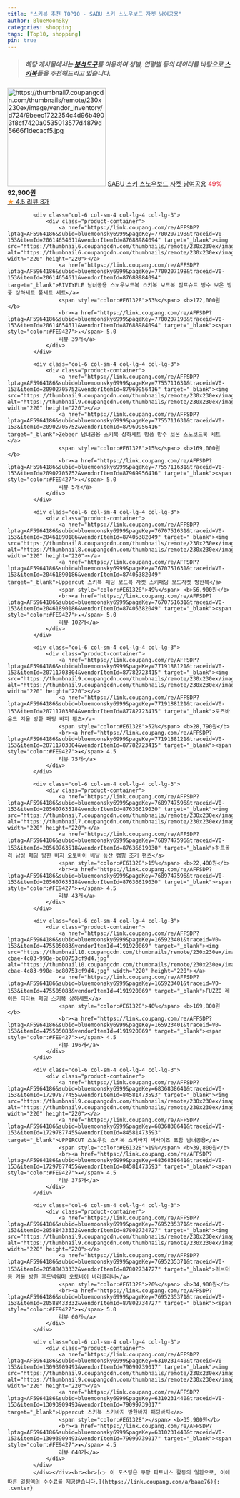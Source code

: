 ```yaml
---
title: "스키복 추천 TOP10 - SABU 스키 스노우보드 자켓 남여공용"
author: BlueMoonSky
categories: shopping
tags: [Top10, shopping]
pin: true
---
```


> ##### 해당 게시물에서는 [**분석도구**](https://itemscout.io/)를 이용하여 **성별**, **연령별** 등의 데이터를 바탕으로 [**스키복**](https://link.coupang.com/a/baae76)들을 추천해드리고 있습니다.
<div class="container"><div class="row">
            <div class="col-6 col-sm-4 col-lg-4 col-lg-3">
                <div class="product-container">
                    <a href="https://link.coupang.com/re/AFFSDP?lptag=AF5964186&subid=bluemoonsky6999&pageKey=7718596534&traceid=V0-153&itemId=20708732775&vendorItemId=87779842311" target="_blank"><img src="https://thumbnail7.coupangcdn.com/thumbnails/remote/230x230ex/image/vendor_inventory/d724/9beec1722254c4d96b4903f8cf7420a0535013577d4879d5666f1decacf5.jpg" alt="https://thumbnail7.coupangcdn.com/thumbnails/remote/230x230ex/image/vendor_inventory/d724/9beec1722254c4d96b4903f8cf7420a0535013577d4879d5666f1decacf5.jpg" width="220" height="220"></a>
                    <a href="https://link.coupang.com/re/AFFSDP?lptag=AF5964186&subid=bluemoonsky6999&pageKey=7718596534&traceid=V0-153&itemId=20708732775&vendorItemId=87779842311" target="_blank">SABU 스키 스노우보드 자켓 남여공용</a>
                    <span style="color:#E61328">49%</span> <b>92,900원</b>
                    <br><a href="https://link.coupang.com/re/AFFSDP?lptag=AF5964186&subid=bluemoonsky6999&pageKey=7718596534&traceid=V0-153&itemId=20708732775&vendorItemId=87779842311" target="_blank"><span style="color:#FE9427">★</span> 4.5
                    리뷰 8개</a>
                </div>
            </div>
            
            <div class="col-6 col-sm-4 col-lg-4 col-lg-3">
                <div class="product-container">
                    <a href="https://link.coupang.com/re/AFFSDP?lptag=AF5964186&subid=bluemoonsky6999&pageKey=7700207198&traceid=V0-153&itemId=20614654611&vendorItemId=87688984094" target="_blank"><img src="https://thumbnail6.coupangcdn.com/thumbnails/remote/230x230ex/image/vendor_inventory/406b/844eb32e260a336447ac00b966a7e67c313385c9089e383f7a6184e2a447.jpg" alt="https://thumbnail6.coupangcdn.com/thumbnails/remote/230x230ex/image/vendor_inventory/406b/844eb32e260a336447ac00b966a7e67c313385c9089e383f7a6184e2a447.jpg" width="220" height="220"></a>
                    <a href="https://link.coupang.com/re/AFFSDP?lptag=AF5964186&subid=bluemoonsky6999&pageKey=7700207198&traceid=V0-153&itemId=20614654611&vendorItemId=87688984094" target="_blank">RIVIYELE 남녀공용 스노우보드복 스키복 보드복 점프슈트 방수 보온 방풍 상하세트 풀세트 세트</a>
                    <span style="color:#E61328">53%</span> <b>172,000원</b>
                    <br><a href="https://link.coupang.com/re/AFFSDP?lptag=AF5964186&subid=bluemoonsky6999&pageKey=7700207198&traceid=V0-153&itemId=20614654611&vendorItemId=87688984094" target="_blank"><span style="color:#FE9427">★</span> 5.0
                    리뷰 39개</a>
                </div>
            </div>
            
            <div class="col-6 col-sm-4 col-lg-4 col-lg-3">
                <div class="product-container">
                    <a href="https://link.coupang.com/re/AFFSDP?lptag=AF5964186&subid=bluemoonsky6999&pageKey=7755711631&traceid=V0-153&itemId=20902705752&vendorItemId=87969956416" target="_blank"><img src="https://thumbnail9.coupangcdn.com/thumbnails/remote/230x230ex/image/vendor_inventory/3d20/2204ee50d9bdd000404e64a05105ca958f73d66de448f99f511f94ee5d9b.png" alt="https://thumbnail9.coupangcdn.com/thumbnails/remote/230x230ex/image/vendor_inventory/3d20/2204ee50d9bdd000404e64a05105ca958f73d66de448f99f511f94ee5d9b.png" width="220" height="220"></a>
                    <a href="https://link.coupang.com/re/AFFSDP?lptag=AF5964186&subid=bluemoonsky6999&pageKey=7755711631&traceid=V0-153&itemId=20902705752&vendorItemId=87969956416" target="_blank">Zebeer 남녀공용 스키복 상하세트 방풍 방수 보온 스노보드복 세트</a>
                    <span style="color:#E61328">15%</span> <b>169,000원</b>
                    <br><a href="https://link.coupang.com/re/AFFSDP?lptag=AF5964186&subid=bluemoonsky6999&pageKey=7755711631&traceid=V0-153&itemId=20902705752&vendorItemId=87969956416" target="_blank"><span style="color:#FE9427">★</span> 5.0
                    리뷰 5개</a>
                </div>
            </div>
            
            <div class="col-6 col-sm-4 col-lg-4 col-lg-3">
                <div class="product-container">
                    <a href="https://link.coupang.com/re/AFFSDP?lptag=AF5964186&subid=bluemoonsky6999&pageKey=7670751631&traceid=V0-153&itemId=20461890186&vendorItemId=87405382049" target="_blank"><img src="https://thumbnail8.coupangcdn.com/thumbnails/remote/230x230ex/image/vendor_inventory/2c3f/d3c1b30064a17983c07279f86866727ddaf06fcdc098d3a0493def009d9f.jpg" alt="https://thumbnail8.coupangcdn.com/thumbnails/remote/230x230ex/image/vendor_inventory/2c3f/d3c1b30064a17983c07279f86866727ddaf06fcdc098d3a0493def009d9f.jpg" width="220" height="220"></a>
                    <a href="https://link.coupang.com/re/AFFSDP?lptag=AF5964186&subid=bluemoonsky6999&pageKey=7670751631&traceid=V0-153&itemId=20461890186&vendorItemId=87405382049" target="_blank">Uppercut 스키복 패딩 보드복 자켓 스키패딩 보드자켓 방한복</a>
                    <span style="color:#E61328">49%</span> <b>56,900원</b>
                    <br><a href="https://link.coupang.com/re/AFFSDP?lptag=AF5964186&subid=bluemoonsky6999&pageKey=7670751631&traceid=V0-153&itemId=20461890186&vendorItemId=87405382049" target="_blank"><span style="color:#FE9427">★</span> 5.0
                    리뷰 102개</a>
                </div>
            </div>
            
            <div class="col-6 col-sm-4 col-lg-4 col-lg-3">
                <div class="product-container">
                    <a href="https://link.coupang.com/re/AFFSDP?lptag=AF5964186&subid=bluemoonsky6999&pageKey=7719188121&traceid=V0-153&itemId=20711703804&vendorItemId=87782723415" target="_blank"><img src="https://thumbnail9.coupangcdn.com/thumbnails/remote/230x230ex/image/vendor_inventory/fd28/fcfbe414342366e52ec37ba7f50b27e31ccdf262b3129e0d922985348cc8.png" alt="https://thumbnail9.coupangcdn.com/thumbnails/remote/230x230ex/image/vendor_inventory/fd28/fcfbe414342366e52ec37ba7f50b27e31ccdf262b3129e0d922985348cc8.png" width="220" height="220"></a>
                    <a href="https://link.coupang.com/re/AFFSDP?lptag=AF5964186&subid=bluemoonsky6999&pageKey=7719188121&traceid=V0-153&itemId=20711703804&vendorItemId=87782723415" target="_blank">로즈바운드 겨울 방한 패딩 바지 팬츠</a>
                    <span style="color:#E61328">52%</span> <b>28,790원</b>
                    <br><a href="https://link.coupang.com/re/AFFSDP?lptag=AF5964186&subid=bluemoonsky6999&pageKey=7719188121&traceid=V0-153&itemId=20711703804&vendorItemId=87782723415" target="_blank"><span style="color:#FE9427">★</span> 4.5
                    리뷰 75개</a>
                </div>
            </div>
            
            <div class="col-6 col-sm-4 col-lg-4 col-lg-3">
                <div class="product-container">
                    <a href="https://link.coupang.com/re/AFFSDP?lptag=AF5964186&subid=bluemoonsky6999&pageKey=7689747596&traceid=V0-153&itemId=20560763518&vendorItemId=87636619030" target="_blank"><img src="https://thumbnail7.coupangcdn.com/thumbnails/remote/230x230ex/image/vendor_inventory/b770/3b30f2d51b25e0b1346699003e134ee5412123f1074d1209b89296a490e6.png" alt="https://thumbnail7.coupangcdn.com/thumbnails/remote/230x230ex/image/vendor_inventory/b770/3b30f2d51b25e0b1346699003e134ee5412123f1074d1209b89296a490e6.png" width="220" height="220"></a>
                    <a href="https://link.coupang.com/re/AFFSDP?lptag=AF5964186&subid=bluemoonsky6999&pageKey=7689747596&traceid=V0-153&itemId=20560763518&vendorItemId=87636619030" target="_blank">하트몰리 남성 패딩 방한 바지 오토바이 배달 등산 캠핑 조거 팬츠</a>
                    <span style="color:#E61328">15%</span> <b>22,400원</b>
                    <br><a href="https://link.coupang.com/re/AFFSDP?lptag=AF5964186&subid=bluemoonsky6999&pageKey=7689747596&traceid=V0-153&itemId=20560763518&vendorItemId=87636619030" target="_blank"><span style="color:#FE9427">★</span> 4.5
                    리뷰 43개</a>
                </div>
            </div>
            
            <div class="col-6 col-sm-4 col-lg-4 col-lg-3">
                <div class="product-container">
                    <a href="https://link.coupang.com/re/AFFSDP?lptag=AF5964186&subid=bluemoonsky6999&pageKey=165923401&traceid=V0-153&itemId=475505083&vendorItemId=4191920869" target="_blank"><img src="https://thumbnail10.coupangcdn.com/thumbnails/remote/230x230ex/image/vendor_inventory/images/2018/12/09/19/3/d0f2daa5-cbae-4c83-990e-bc80753cf9d4.jpg" alt="https://thumbnail10.coupangcdn.com/thumbnails/remote/230x230ex/image/vendor_inventory/images/2018/12/09/19/3/d0f2daa5-cbae-4c83-990e-bc80753cf9d4.jpg" width="220" height="220"></a>
                    <a href="https://link.coupang.com/re/AFFSDP?lptag=AF5964186&subid=bluemoonsky6999&pageKey=165923401&traceid=V0-153&itemId=475505083&vendorItemId=4191920869" target="_blank">FUZZO 레이튼 티타늄 패딩 스키복 상하세트</a>
                    <span style="color:#E61328">40%</span> <b>169,800원</b>
                    <br><a href="https://link.coupang.com/re/AFFSDP?lptag=AF5964186&subid=bluemoonsky6999&pageKey=165923401&traceid=V0-153&itemId=475505083&vendorItemId=4191920869" target="_blank"><span style="color:#FE9427">★</span> 4.5
                    리뷰 196개</a>
                </div>
            </div>
            
            <div class="col-6 col-sm-4 col-lg-4 col-lg-3">
                <div class="product-container">
                    <a href="https://link.coupang.com/re/AFFSDP?lptag=AF5964186&subid=bluemoonsky6999&pageKey=6836838641&traceid=V0-153&itemId=17297877455&vendorItemId=84581473593" target="_blank"><img src="https://thumbnail9.coupangcdn.com/thumbnails/remote/230x230ex/image/vendor_inventory/9d9f/d22d5615471e1602323ccc90b169170c9105c884f0ede186fe1dd4975c68.jpg" alt="https://thumbnail9.coupangcdn.com/thumbnails/remote/230x230ex/image/vendor_inventory/9d9f/d22d5615471e1602323ccc90b169170c9105c884f0ede186fe1dd4975c68.jpg" width="220" height="220"></a>
                    <a href="https://link.coupang.com/re/AFFSDP?lptag=AF5964186&subid=bluemoonsky6999&pageKey=6836838641&traceid=V0-153&itemId=17297877455&vendorItemId=84581473593" target="_blank">UPPERCUT 스노우컷 스키복 스키바지 빅사이즈 포함 남녀공용</a>
                    <span style="color:#E61328">19%</span> <b>39,800원</b>
                    <br><a href="https://link.coupang.com/re/AFFSDP?lptag=AF5964186&subid=bluemoonsky6999&pageKey=6836838641&traceid=V0-153&itemId=17297877455&vendorItemId=84581473593" target="_blank"><span style="color:#FE9427">★</span> 4.5
                    리뷰 375개</a>
                </div>
            </div>
            
            <div class="col-6 col-sm-4 col-lg-4 col-lg-3">
                <div class="product-container">
                    <a href="https://link.coupang.com/re/AFFSDP?lptag=AF5964186&subid=bluemoonsky6999&pageKey=7695235371&traceid=V0-153&itemId=20588433332&vendorItemId=87802734727" target="_blank"><img src="https://thumbnail9.coupangcdn.com/thumbnails/remote/230x230ex/image/vendor_inventory/8ff8/93750c3a3b0d91db11998a909885c88ddcae41d4d0c889b97ecc8f6fc173.png" alt="https://thumbnail9.coupangcdn.com/thumbnails/remote/230x230ex/image/vendor_inventory/8ff8/93750c3a3b0d91db11998a909885c88ddcae41d4d0c889b97ecc8f6fc173.png" width="220" height="220"></a>
                    <a href="https://link.coupang.com/re/AFFSDP?lptag=AF5964186&subid=bluemoonsky6999&pageKey=7695235371&traceid=V0-153&itemId=20588433332&vendorItemId=87802734727" target="_blank">리브더봄 겨울 방한 후드넥워머 오토바이 바라클라바</a>
                    <span style="color:#E61328">20%</span> <b>34,900원</b>
                    <br><a href="https://link.coupang.com/re/AFFSDP?lptag=AF5964186&subid=bluemoonsky6999&pageKey=7695235371&traceid=V0-153&itemId=20588433332&vendorItemId=87802734727" target="_blank"><span style="color:#FE9427">★</span> 5.0
                    리뷰 60개</a>
                </div>
            </div>
            
            <div class="col-6 col-sm-4 col-lg-4 col-lg-3">
                <div class="product-container">
                    <a href="https://link.coupang.com/re/AFFSDP?lptag=AF5964186&subid=bluemoonsky6999&pageKey=6310231440&traceid=V0-153&itemId=13093909493&vendorItemId=79099739017" target="_blank"><img src="https://thumbnail9.coupangcdn.com/thumbnails/remote/230x230ex/image/vendor_inventory/a5b8/072cc70b75fbb23c1f6650ca719a30cf683c3ecbe7e992580855cdb399b5.jpg" alt="https://thumbnail9.coupangcdn.com/thumbnails/remote/230x230ex/image/vendor_inventory/a5b8/072cc70b75fbb23c1f6650ca719a30cf683c3ecbe7e992580855cdb399b5.jpg" width="220" height="220"></a>
                    <a href="https://link.coupang.com/re/AFFSDP?lptag=AF5964186&subid=bluemoonsky6999&pageKey=6310231440&traceid=V0-153&itemId=13093909493&vendorItemId=79099739017" target="_blank">Uppercut 스키복 스키바지 방한바지 패딩바지</a>
                    <span style="color:#E61328"></span> <b>35,900원</b>
                    <br><a href="https://link.coupang.com/re/AFFSDP?lptag=AF5964186&subid=bluemoonsky6999&pageKey=6310231440&traceid=V0-153&itemId=13093909493&vendorItemId=79099739017" target="_blank"><span style="color:#FE9427">★</span> 4.5
                    리뷰 640개</a>
                </div>
            </div>
            </div></div><br><br>[👉 이 포스팅은 쿠팡 파트너스 활동의 일환으로, 이에 따른 일정액의 수수료를 제공받습니다.](https://link.coupang.com/a/baae76){: .center}